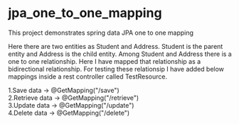 # jpa_one_to_one_mapping
This project demonstrates spring data JPA one to one mapping

Here there are two entities as Student and Address. Student is the parent entity and Address is the child entity.
Among Student and Address there is a one to one relationship. Here I have mapped that relationship as a bidirectional  relationship.
For testing these relationsip I have added  below mappings inside a rest controller called TestResource.

1.Save data     ->  @GetMapping("/save")          
2.Retrieve data ->  @GetMapping("/retrieve")        
3.Update data   ->  @GetMapping("/update")      
4.Delete data   ->  @GetMapping("/delete")      

